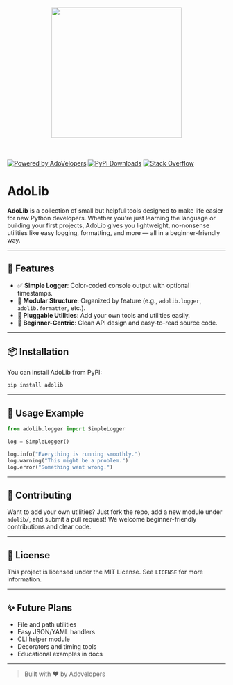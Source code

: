 <h1 align="center">
<img src="https://raw.githubusercontent.com/numpy/numpy/main/assets/adolib.png" width="300">
</h1><br>

[![Powered by AdoVelopers]()](
)
[![PyPI Downloads](https://img.shields.io/pypi/dm/numpy.svg?label=PyPI%20downloads)](
https://pypi.org/project/adolib/)
[![Stack Overflow](https://img.shields.io/badge/stackoverflow-Ask%20questions-blue.svg)](
https://stackoverflow.com/questions/tagged/numpy)

# AdoLib

**AdoLib** is a collection of small but helpful tools designed to make life easier for new Python developers. Whether you're just learning the language or building your first projects, AdoLib gives you lightweight, no-nonsense utilities like easy logging, formatting, and more — all in a beginner-friendly way.

---

## 🚀 Features

- ✅ **Simple Logger**: Color-coded console output with optional timestamps.
- 🔧 **Modular Structure**: Organized by feature (e.g., `adolib.logger`, `adolib.formatter`, etc.).
- 🧩 **Pluggable Utilities**: Add your own tools and utilities easily.
- 🐍 **Beginner-Centric**: Clean API design and easy-to-read source code.

---

## 📦 Installation

You can install AdoLib from PyPI:

```bash
pip install adolib
```

---

## 📘 Usage Example

```python
from adolib.logger import SimpleLogger

log = SimpleLogger()

log.info("Everything is running smoothly.")
log.warning("This might be a problem.")
log.error("Something went wrong.")
```

---

## 🔧 Contributing

Want to add your own utilities? Just fork the repo, add a new module under `adolib/`, and submit a pull request! We welcome beginner-friendly contributions and clear code.

---

## 📄 License

This project is licensed under the MIT License. See `LICENSE` for more information.

---

## ✨ Future Plans

- File and path utilities  
- Easy JSON/YAML handlers  
- CLI helper module  
- Decorators and timing tools  
- Educational examples in docs

---

> Built with ❤️ by Adovelopers

